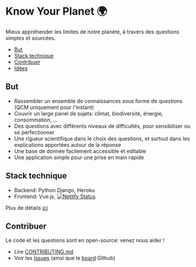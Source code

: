 # Know Your Planet 🌍

Mieux appréhender les limites de notre planète, à travers des questions simples et sourcées.

<!-- START doctoc generated TOC please keep comment here to allow auto update -->
<!-- DON'T EDIT THIS SECTION, INSTEAD RE-RUN doctoc TO UPDATE -->


- [But](#but)
- [Stack technique](#stack-technique)
- [Contribuer](#contribuer)
- [Idées](#id%C3%A9es)

<!-- END doctoc generated TOC please keep comment here to allow auto update -->

## But

- Rassembler un ensemble de connaissances sous forme de questions (QCM uniquement pour l'instant)
- Couvrir un large panel de sujets: climat, biodiversité, énergie, consommation, ...
- Des questions avec différents niveaux de difficultés, pour sensibiliser ou se perfectionner
- Une rigueur scientifique dans le choix des questions, et surtout dans les explications apportées autour de la réponse
- Une base de donnée facilement accessible et editable
- Une application simple pour une prise en main rapide

## Stack technique

- Backend: Python Django, Heroku
- Frontend: Vue.js, [![Netlify Status](https://api.netlify.com/api/v1/badges/fda65ff6-86b3-4a33-81bd-708699135c63/deploy-status)](https://app.netlify.com/sites/know-your-planet/deploys)

Plus de détails [ici](CONTRIBUTING.md#stack-technique)

## Contribuer

Le code et les questions sont en open-source: venez nous aider !

- Lire [CONTRIBUTING.md](CONTRIBUTING.md)
- Voir les [Issues](https://github.com/raphodn/know-your-planet/issues) (ainsi que le [board](https://github.com/raphodn/know-your-planet/projects/1) Github)
